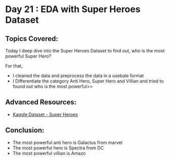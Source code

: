 # Day 21 : EDA with Super Heroes Dataset

## Topics Covered:
Today I deep dive into the Super Heroes Dataset to find out, who is the most powerful Super Hero?

For that, 
- I cleaned the data and preprocess the data in a usebale format
- I Differentiate the category Anti Hero, Super Hero and Villian and tried to found out who is the most powerful>>

## Advanced Resources:
- [Kaggle Dataset - Super Heroes](https://www.kaggle.com/datasets/claudiodavi/superhero-set/data)

## Conclusion:
- The most powerful anti hero is Galactus from marvel
- The most powerful hero is Spectra from DC
- The most powerful villian is Amazo
